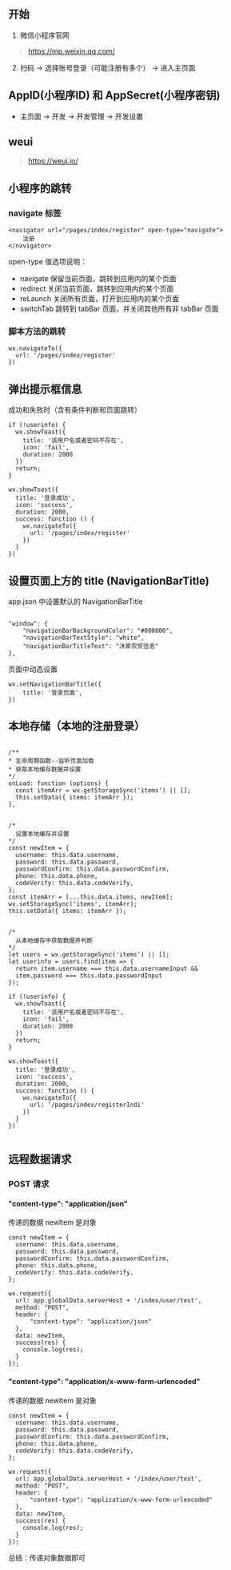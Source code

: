 
## 开始

1. 微信小程序官网
  > https://mp.weixin.qq.com/


2. 扫码 -> 选择账号登录（可能注册有多个）
-> 进入主页面



## AppID(小程序ID) 和 AppSecret(小程序密钥)	

- 主页面 -> 开发 -> 开发管理 -> 开发设置


## weui
> https://weui.io/


## 小程序的跳转

### navigate 标签

```
<navigator url="/pages/index/register" open-type="navigate">
    注册
</navigator>

```

open-type 值选项说明：

- navigate 保留当前页面，跳转到应用内的某个页面
- redirect 关闭当前页面，跳转到应用内的某个页面
- reLaunch 关闭所有页面，打开到应用内的某个页面
- switchTab 跳转到 tabBar 页面，并关闭其他所有非 tabBar 页面


### 脚本方法的跳转

```
wx.navigateTo({
  url: '/pages/index/register'
})

```


## 弹出提示框信息

成功和失败时（含有条件判断和页面跳转）

```
if (!userinfo) {
  wx.showToast({
    title: '该用户名或者密码不存在',
    icon: 'fail',
    duration: 2000
  })
  return;
}

wx.showToast({
  title: '登录成功',
  icon: 'success',
  duration: 2000,
  success: function () {
    wx.navigateTo({
      url: '/pages/index/register'
    })
  }
})

```


## 设置页面上方的 title (NavigationBarTitle)

app.json 中设置默认的 NavigationBarTitle

```

"window": {
    "navigationBarBackgroundColor": "#000000",
    "navigationBarTextStyle": "white",
    "navigationBarTitleText": "沐家农贸信息"   
},

```

页面中动态设置

```
wx.setNavigationBarTitle({
    title: '登录页面',
})

```


## 本地存储（本地的注册登录）

```

/**
* 生命周期函数--监听页面加载
* 获取本地缓存数据并设置
*/
onLoad: function (options) {
  const itemArr = wx.getStorageSync('items') || []; 
  this.setData({ items: itemArr });
},


/*
  设置本地缓存并设置
*/
const newItem = {
  username: this.data.username,
  password: this.data.password,
  passwordConfirm: this.data.passwordConfirm,
  phone: this.data.phone,
  codeVerify: this.data.codeVerify,
};
const itemArr = [...this.data.items, newItem];
wx.setStorageSync('items', itemArr);
this.setData({ items: itemArr });


/*
  从本地缓存中获取数据并判断
*/
let users = wx.getStorageSync('items') || [];
let userinfo = users.find(item => {
  return item.username === this.data.usernameInput && 
  item.password === this.data.passwordInput
});

if (!userinfo) {
  wx.showToast({
    title: '该用户名或者密码不存在',
    icon: 'fail',
    duration: 2000
  })
  return;
}

wx.showToast({
  title: '登录成功',
  icon: 'success',
  duration: 2000,
  success: function () {
    wx.navigateTo({
      url: '/pages/index/registerIndi'
    })
  }
})


```



## 远程数据请求

### POST 请求

#### "content-type": "application/json"

传递的数据 newItem 是对象
```
const newItem = {
  username: this.data.username,
  password: this.data.password,
  passwordConfirm: this.data.passwordConfirm,
  phone: this.data.phone,
  codeVerify: this.data.codeVerify,
};

wx.request({
  url: app.globalData.serverHost + '/index/user/test',
  method: "POST",
  header: {
      "content-type": "application/json"
  },
  data: newItem,
  success(res) {
    console.log(res);
  }
});

```


#### "content-type": "application/x-www-form-urlencoded"

传递的数据 newItem 是对象

```
const newItem = {
  username: this.data.username,
  password: this.data.password,
  passwordConfirm: this.data.passwordConfirm,
  phone: this.data.phone,
  codeVerify: this.data.codeVerify,
};

wx.request({
  url: app.globalData.serverHost + '/index/user/test',
  method: "POST",
  header: {
      "content-type": "application/x-www-form-urlencoded"
  },
  data: newItem,
  success(res) {
    console.log(res);
  }
});

```


总结：传递对象数据即可

